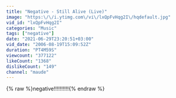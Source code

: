 ```yaml
---
title: "Negative - Still Alive (Live)"
image: "https:\/\/i.ytimg.com\/vi\/lxQpFvHqg2I\/hqdefault.jpg"
vid_id: "lxQpFvHqg2I"
categories: "Music"
tags: ["negative"]
date: "2021-06-29T23:20:51+03:00"
vid_date: "2006-08-19T15:09:52Z"
duration: "PT4M59S"
viewcount: "377122"
likeCount: "1368"
dislikeCount: "149"
channel: "maude"
---
```

{% raw %}negative!!!!!!!!!!{% endraw %}
